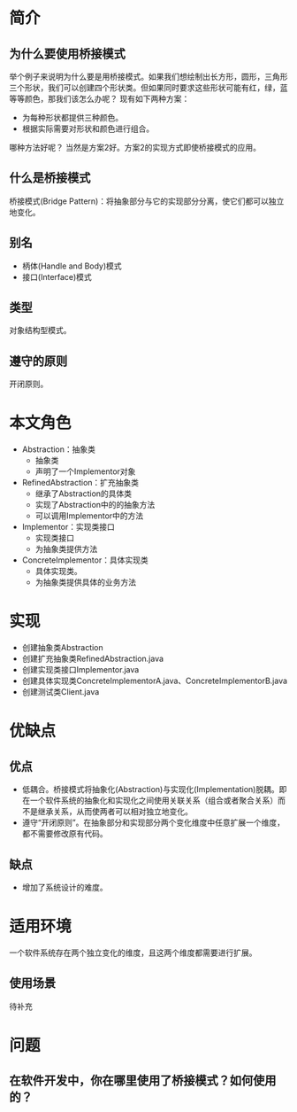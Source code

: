 # 简介
## 为什么要使用桥接模式 
举个例子来说明为什么要是用桥接模式。如果我们想绘制出长方形，圆形，三角形三个形状，我们可以创建四个形状类。但如果同时要求这些形状可能有红，绿，蓝等等颜色，那我们该怎么办呢？ 
现有如下两种方案：
- 为每种形状都提供三种颜色。
- 根据实际需要对形状和颜色进行组合。

哪种方法好呢？ 
当然是方案2好。方案2的实现方式即使桥接模式的应用。
## 什么是桥接模式
桥接模式(Bridge Pattern)：将抽象部分与它的实现部分分离，使它们都可以独立地变化。
## 别名
- 柄体(Handle and Body)模式
- 接口(Interface)模式
## 类型
对象结构型模式。
## 遵守的原则
开闭原则。
# 本文角色
- Abstraction：抽象类 
    - 抽象类
    - 声明了一个Implementor对象
- RefinedAbstraction：扩充抽象类 
    - 继承了Abstraction的具体类
    - 实现了Abstraction中的的抽象方法
    - 可以调用Implementor中的方法
- Implementor：实现类接口 
    - 实现类接口
    - 为抽象类提供方法
- ConcreteImplementor：具体实现类 
    - 具体实现类。
    - 为抽象类提供具体的业务方法
# 实现
- 创建抽象类Abstraction
- 创建扩充抽象类RefinedAbstraction.java
- 创建实现类接口Implementor.java
- 创建具体实现类ConcreteImplementorA.java、ConcreteImplementorB.java
- 创建测试类Client.java
# 优缺点
## 优点
- 低耦合。桥接模式将抽象化(Abstraction)与实现化(Implementation)脱耦。即在一个软件系统的抽象化和实现化之间使用关联关系（组合或者聚合关系）而不是继承关系，从而使两者可以相对独立地变化。
- 遵守“开闭原则”。在抽象部分和实现部分两个变化维度中任意扩展一个维度，都不需要修改原有代码。
## 缺点
- 增加了系统设计的难度。
# 适用环境
一个软件系统存在两个独立变化的维度，且这两个维度都需要进行扩展。
## 使用场景
待补充
# 问题
## 在软件开发中，你在哪里使用了桥接模式？如何使用的？
